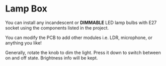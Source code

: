 # Lamp Box
You can install any incandescent or **DIMMABLE** LED lamp bulbs with E27 socket using the components listed in the project.

You can modify the PCB to add other modules i.e. LDR, microphone, or anything you like!

Generally, rotate the knob to dim the light. Press it down to switch between on and off state. Brightness info will be kept.
